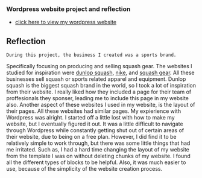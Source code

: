 ### Wordpress website project and reflection

- [click here to view my wordpress website](https://aptsboysquash.wordpress.com/)

## Reflection

	During this project, the business I created was a sports brand.
Specifically focusing on producing and selling squash gear. The websites I
studied for inspiration were [dunlop squash](https://dunlopsports.com/squash/),
[nike](https://www.nike.com/), and [squash gear](https://squashgear.com/). All
these businesses sell squash or sports related apparel and equipment. Dunlop
squash is the biggest squash brand in the world, so I took a lot of inspiration
from their website. I really liked how they included a page for their team of
proffesionals they sponser, leading me to include this page in my website also.
Another aspect of these websites I used in my website, is the layout of their
pages. All these websites had similar pages.
	My expierience with Wordpress was alright. I started off a little lost
with how to make my website, but I eventually figured it out. It was a little
difficult to navigate through Wordpress while constantly getting shut out of
certain areas of their website, due to being on a free plan. However, I did
find it to be relatively simple to work through, but there was some little
things that had me irritated. Such as, I had a hard time changing the layout of
my website from the template I was on without deleting chunks of my website. I
found all the different types of blocks to be helpful. Also, it was much easier
to use, because of the simplicity of the website creation process. 


